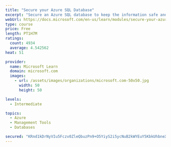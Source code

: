 ```yaml
---
title: "Secure your Azure SQL Database"
excerpt: "Secure an Azure SQL database to keep the information safe and diagnose potential security concerns as they happen."
webUrl: https://docs.microsoft.com/en-us/learn/modules/secure-your-azure-sql-database/
type: course
price: Free
length: PT1H7M
ratings:
  count: 4934
  average: 4.542562
heat: 51

provider:
  name: Microsoft Learn
  domain: microsoft.com
  images:
    - url: /assets/images/organizations/microsoft.com-50x50.jpg
      width: 50
      height: 50

levels:
  - Intermediate

topics:
  - Azure
  - Management Tools
  - Databases

secured: "KRnd1kDrNyVIu5Fczv0ZleQbuzPn9+O5YiyS2i5ycNuB2kWYEuY5KbkUhbneXVP5oXHaw+htY8x2pYXzlLEaw7X2va6KrfhJDWwR1Au2DObTnF+ux7Zq/Rlj+jZvUGsMPu7VCiwyBKOgpluigOVGFMqwRNVzmnJW5o4derso4kjF/9Hs5Qf/zmyAgQn8FCrr/jkbtzDj8P103pksa6n/SKbfj+0X1Jf6thkEKSR+AvCUqPJ9p46d7Z+Qgcp1r6p2/g6wQxq6erR8tnb68GD01zafp5xXOfaEW2svZRM+hipvGiN7tSg6Oc2D5xe7SVZQY2Xkrv8pykzilkvpqHRw9FCID8gF1RRSlIczYqDrJpKrZmID+5XKhOZT6hj3AUrv4MHrrO1+esaom0aGnzSDdTJ1SoCxlX8/FWBuOKjHKIM=;+IKOLLo57zuIuNADTo72OQ=="
---
```


